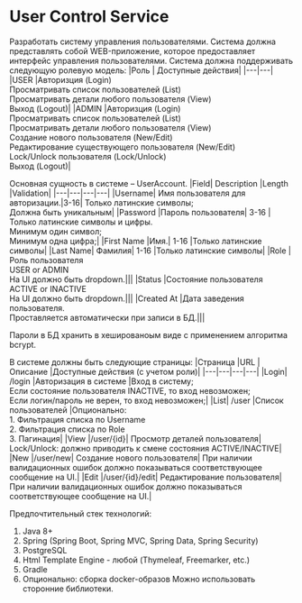 # User Control Service
Разработать систему управления пользователями.
Система должна представлять собой WEB-приложение, которое предоставляет интерфейс управления пользователями.
Система должна поддерживать следующую ролевую модель:
|Роль | Доступные действия|
|---|---|
|USER |Авторизция (Login)<br />Просматривать список пользователей (List)<br />Просматривать детали любого пользователя (View)<br />Выход (Logout)|
|ADMIN |Авторизция (Login)<br />Просматривать список пользователей (List)<br />Просматривать детали любого пользователя (View)<br />Создание нового пользователя (New/Edit)<br />Редактирование существующего пользователя (New/Edit)<br />Lock/Unlock пользователя (Lock/Unlock)<br />Выход (Logout)|

Основная сущность в системе – UserAccount.
|Field| Description |Length |Validation|
|---|---|---|---|
|Username| Имя пользователя для авторизации.|3-16| Только латинские символы;<br />Должна быть уникальным|
|Password |Пароль пользователя| 3-16 |Только латинские символы и цифры.<br />Минимум один символ;<br />Минимум одна цифра;|
|First Name |Имя.| 1-16 |Только латинские символы|
|Last Name| Фамилия| 1-16 |Только латинские символы|
|Role |Роль пользователя<br />USER or ADMIN<br />На UI должно быть dropdown.|||
|Status |Состояние пользователя <br />ACTIVE or INACTIVE<br />На UI должно быть dropdown.|||
|Created At |Дата заведения пользователя.<br />Проставляется автоматически при записи в БД.|||

Пароли в БД хранить в хешированоым виде с применением алгоритма bcrypt.

В системе должны быть следующие страницы:
|Страница |URL |Описание |Доступные действия (с учетом роли)|
|---|---|---|---|
|Login| /login |Авторизация в системе |Вход в систему;<br />Если состояние пользователя INACTIVE, то вход невозможен;<br />Если логин/пароль не верен, то вход невозможен;|
|List| /user |Список пользователей |Опционально:<br />1. Фильтрация списка по Username<br />2. Фильтрация списка по Role<br />3. Пагинация|
|View |/user/{id}| Просмотр деталей пользователя| Lock/Unlock: должно приводить к смене состояния ACTIVE/INACTIVE|
|New |/user/new| Создание нового пользователя| При наличии валидационных ошибок должно показываться соответствующее сообщение на UI.|
|Edit |/user/{id}/edit| Редактирование пользователя|При наличии валидационных ошибок должно показываться соответствующее сообщение на UI.|

Предпочтительный стек технологий:
1. Java 8+
2. Spring (Spring Boot, Spring MVC, Spring Data, Spring Security)
3. PostgreSQL
4. Html Template Engine - любой (Thymeleaf, Freemarker, etc.)
5. Gradle
6. Опционально: сборка docker-образов
Можно использовать сторонние библиотеки.
